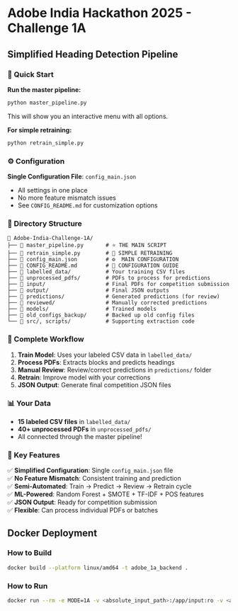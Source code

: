 # Adobe India Hackathon 2025 - Challenge 1A

## Simplified Heading Detection Pipeline

### 🚀 Quick Start

**Run the master pipeline:**

```bash
python master_pipeline.py
```

This will show you an interactive menu with all options.

**For simple retraining:**

```bash
python retrain_simple.py
```

### ⚙️ Configuration

**Single Configuration File**: `config_main.json`

- All settings in one place
- No more feature mismatch issues
- See `CONFIG_README.md` for customization options

### 📁 Directory Structure

```
📂 Adobe-India-Challenge-1A/
├── 📄 master_pipeline.py       # ⭐ THE MAIN SCRIPT
├── 📄 retrain_simple.py        # 🔄 SIMPLE RETRAINING
├── 📄 config_main.json         # ⚙️  MAIN CONFIGURATION
├── 📄 CONFIG_README.md         # 📖 CONFIGURATION GUIDE
├── 📁 labelled_data/           # Your training CSV files
├── 📁 unprocessed_pdfs/        # PDFs to process for predictions
├── 📁 input/                   # Final PDFs for competition submission
├── 📁 output/                  # Final JSON outputs
├── 📁 predictions/             # Generated predictions (for review)
├── 📁 reviewed/                # Manually corrected predictions
├── 📁 models/                  # Trained models
├── 📁 old_configs_backup/      # Backed up old config files
└── 📁 src/, scripts/           # Supporting extraction code
```

### 🔄 Complete Workflow

1. **Train Model**: Uses your labeled CSV data in `labelled_data/`
2. **Process PDFs**: Extracts blocks and predicts headings
3. **Manual Review**: Review/correct predictions in `predictions/` folder
4. **Retrain**: Improve model with your corrections
5. **JSON Output**: Generate final competition JSON files

### 📊 Your Data

- **15 labeled CSV files** in `labelled_data/`
- **40+ unprocessed PDFs** in `unprocessed_pdfs/`
- All connected through the master pipeline!

### 🎯 Key Features

✅ **Simplified Configuration**: Single `config_main.json` file  
✅ **No Feature Mismatch**: Consistent training and prediction  
✅ **Semi-Automated**: Train → Predict → Review → Retrain cycle  
✅ **ML-Powered**: Random Forest + SMOTE + TF-IDF + POS features  
✅ **JSON Output**: Ready for competition submission  
✅ **Flexible**: Can process individual PDFs or batches

## Docker Deployment

### How to Build

```bash
docker build --platform linux/amd64 -t adobe_1a_backend .
```

### How to Run

```bash
docker run --rm -e MODE=1A -v <absolute_input_path>:/app/input:ro -v <absolute_output_path>:/app/output --network none adobe_1a_backend
```
